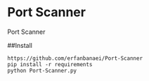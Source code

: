 # Port Scanner
Port Scanner

##Install
```
https://github.com/erfanbanaei/Port-Scanner
pip install -r requirements
python Port-Scanner.py
```

